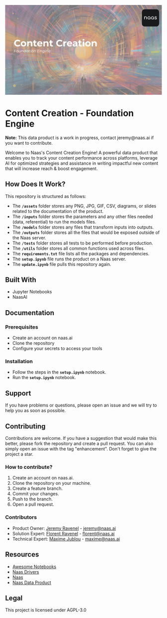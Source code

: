 ![Naas.ai - Content Creation](assets/content-engine-cover.png)

# Content Creation - Foundation Engine

<div class="alert alert-success" role="info">
    <p><b>Note:</b> This data product is a work in progress, contact jeremy@naas.ai if you want to contribute.
</p>
</div>

Welcome to Naas's Content Creation Engine! A powerful data product that enables you to track your content performance across platforms, leverage AI for optimized strategies and assistance in writing impactful new content that will increase reach & boost engagement.

## **How Does It Work?**

This repository is structured as follows:

- The **`/assets`** folder stores any PNG, JPG, GIF, CSV, diagrams, or slides related to the documentation of the product.
- The **`/inputs`** folder stores the parameters and any other files needed (data, referential) to run the models files.
- The **`/models`** folder stores any files that transform inputs into outputs.
- The **`/outputs`** folder stores all the files that would be exposed outside of the Naas server.
- The **`/tests`** folder stores all tests to be performed before production.
- The **`/utils`** folder stores all common functions used across files.
- The **`requirements.txt`** file lists all the packages and dependencies.
- The **`setup.ipynb`** file runs the product on a Naas server.
- The **`update.ipynb`** file pulls this repository again.


## **Built With**

- Jupyter Notebooks
- NaasAI

## **Documentation**

### **Prerequisites**

- Create an account on naas.ai
- Clone the repository
- Configure your secrets to access your tools

### **Installation**

- Follow the steps in the **`setup.ipynb`** notebook.
- Run the **`setup.ipynb`** notebook.

## **Support**

If you have problems or questions, please open an issue and we will try to help you as soon as possible.

## **Contributing**

Contributions are welcome. If you have a suggestion that would make this better, please fork the repository and create a pull request. You can also simply open an issue with the tag "enhancement". Don't forget to give the project a star.

### How to contribute? 

1. Create an account on naas.ai.
2. Clone the repository on your machine.
3. Create a feature branch.
4. Commit your changes.
5. Push to the branch.
6. Open a pull request.


### Contributors

* Product Owner: [Jeremy Ravenel](https://www.linkedin.com/in/ACoAAAJHE7sB5OxuKHuzguZ9L6lfDHqw--cdnJg/) - jeremy@naas.ai
* Solution Expert: [Florent Ravenel](https://www.linkedin.com/in/florent-ravenel/) - florent@naas.ai
* Technical Expert: [Maxime Jublou](https://www.linkedin.com/in/maximejublou/) - maxime@naas.ai


## Resources

* [Awesome Notebooks](https://github.com/jupyter-naas/awesome-notebooks)
* [Naas Drivers](https://github.com/jupyter-naas/drivers)
* [Naas](https://github.com/jupyter-naas/naas)
* [Naas Data Product](https://github.com/jupyter-naas/naas-data-product)


## Legal

This project is licensed under AGPL-3.0